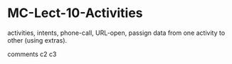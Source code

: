 # MC-Lect-10-Activities
activities, intents, phone-call, URL-open, passign data from one activity to other (using extras).

comments
c2
c3